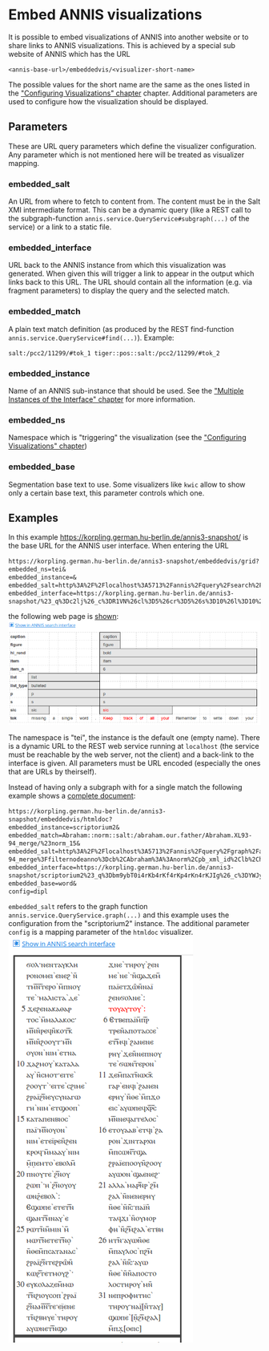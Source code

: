 # Embed ANNIS visualizations

It is possible to embed visualizations of ANNIS into another website or
to share links to ANNIS visualizations.
This is achieved by a special sub website of ANNIS which has the URL
~~~
<annis-base-url>/embeddedvis/<visualizer-short-name>
~~~
The possible values for the short name are the same as the ones listed in the ["Configuring Visualizations" chapter](../visualizations/index.md) chapter.
Additional parameters are used to configure how the visualization should be displayed.

## Parameters

These are URL query parameters which define the visualizer configuration.
Any parameter which is not mentioned here will be treated as visualizer mapping.

### embedded_salt

An URL from where to fetch to content from.
The content must be in the Salt XMI intermediate format.
This can be a dynamic query (like a REST call to the subgraph-function `annis.service.QueryService#subgraph(...)` of the service) or a link to a static file.

### embedded_interface

URL back to the ANNIS instance from which this visualization was generated.
When given this will trigger a link to appear in the output which links back to this URL.
The URL should contain all the information (e.g. via fragment parameters) to display
the query and the selected match.

### embedded_match

A plain text match definition (as produced by the REST find-function `annis.service.QueryService#find(...)`).
Example:
~~~
salt:/pcc2/11299/#tok_1 tiger::pos::salt:/pcc2/11299/#tok_2
~~~

### embedded_instance

Name of an ANNIS sub-instance that should be used.
See the ["Multiple Instances of the Interface" chapter](../import-and-config/instances.html) for more information.

### embedded_ns

Namespace which is "triggering" the visualization (see the ["Configuring Visualizations" chapter](../visualizations/index.md))

### embedded_base

Segmentation base text to use.
Some visualizers like `kwic` allow to show only a certain base text,
this parameter controls which one.

## Examples 

In this example https://korpling.german.hu-berlin.de/annis3-snapshot/ is the base URL for the ANNIS user interface.
When entering the URL

~~~
https://korpling.german.hu-berlin.de/annis3-snapshot/embeddedvis/grid?
embedded_ns=tei&
embedded_instance=&
embedded_salt=http%3A%2F%2Flocalhost%3A5713%2Fannis%2Fquery%2Fsearch%2Fsubgraph%3Fmatch%3Dtei%3A%3Asic%3A%3Asalt%3A%2FGUM%2FGUM_whow_languages%2F%2523sic_487%26left%3D5%26right%3D5&
embedded_interface=https://korpling.german.hu-berlin.de/annis3-snapshot/%23_q%3Dc2lj%26_c%3DR1VN%26cl%3D5%26cr%3D5%26s%3D10%26l%3D10%26m%3D12
~~~

the following web page is [shown](https://korpling.german.hu-berlin.de/annis3-snapshot/embeddedvis/grid?embedded_ns=tei&embedded_instance=&embedded_salt=http%3A%2F%2Flocalhost%3A5713%2Fannis%2Fquery%2Fsearch%2Fsubgraph%3Fmatch%3Dtei%3A%3Asic%3A%3Asalt%3A%2FGUM%2FGUM_whow_languages%2F%2523sic_487%26left%3D5%26right%3D5&embedded_interface=https://korpling.german.hu-berlin.de/annis3-snapshot/%23_q%3Dc2lj%26_c%3DR1VN%26cl%3D5%26cr%3D5%26s%3D10%26l%3D10%26m%3D12):
![Embed example 1](embed_example1.png)

The namespace is "tei", the instance is the default one (empty name).
There is a dynamic URL to the REST web service running at `localhost` (the service must be reachable by the web server, not the client)
and a back-link to the interface is given.
All parameters must be URL encoded (especially the ones that are URLs by theirself).

Instead of having only a subgraph with for a single match the following example shows a [complete document](https://korpling.german.hu-berlin.de/annis3-snapshot/embeddedvis/htmldoc?embedded_instance=scriptorium2&embedded_match=Abraham::norm::salt:/abraham.our.father/Abraham.XL93-94_merge/%23norm_15&embedded_salt=http%3A%2F%2Flocalhost%3A5713%2Fannis%2Fquery%2Fgraph%2Fabraham.our.father%2FAbraham.XL93-94_merge%3Ffilternodeanno%3Dcb%2CAbraham%3A%3Anorm%2Cpb_xml_id%2Clb%2Chi_rend&embedded_interface=https://korpling.german.hu-berlin.de/annis3-snapshot/scriptorium2%23_q%3Dbm9ybT0i4rKb4rKf4rKp4rKn4rKJIg%26_c%3DYWJyYWhhbS5vdXIuZmF0aGVy%26cl%3D5%26cr%3D5%26s%3D0%26l%3D10%26_seg%3Dd29yZA%26m%3D0&embedded_base=word&config=dipl):

~~~
https://korpling.german.hu-berlin.de/annis3-snapshot/embeddedvis/htmldoc?
embedded_instance=scriptorium2&
embedded_match=Abraham::norm::salt:/abraham.our.father/Abraham.XL93-94_merge/%23norm_15&
embedded_salt=http%3A%2F%2Flocalhost%3A5713%2Fannis%2Fquery%2Fgraph%2Fabraham.our.father%2FAbraham.XL93-94_merge%3Ffilternodeanno%3Dcb%2CAbraham%3A%3Anorm%2Cpb_xml_id%2Clb%2Chi_rend&
embedded_interface=https://korpling.german.hu-berlin.de/annis3-snapshot/scriptorium2%23_q%3Dbm9ybT0i4rKb4rKf4rKp4rKn4rKJIg%26_c%3DYWJyYWhhbS5vdXIuZmF0aGVy%26cl%3D5%26cr%3D5%26s%3D0%26l%3D10%26_seg%3Dd29yZA%26m%3D0&
embedded_base=word&
config=dipl
~~~

`embedded_salt` refers to the graph function `annis.service.QueryService.graph(...)` and this example uses the configuration from the "scriptorium2" instance.
The additional parameter `config` is a mapping parameter of the `htmldoc` visualizer.
![Embed example 2](embed_example2.png)